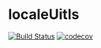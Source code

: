 # localeUitls
[![Build Status](https://travis-ci.org/wjingxian2008/localeUitls.svg?branch=master)](https://travis-ci.org/wjingxian2008/localeUitls)
[![codecov](https://codecov.io/gh/wjingxian2008/localeUitls/branch/master/graph/badge.svg)](https://codecov.io/gh/wjingxian2008/localeUitls)
